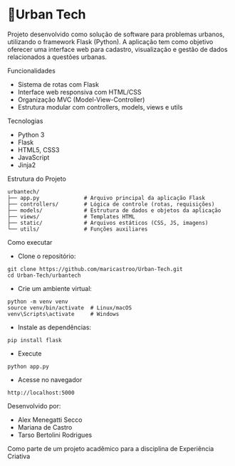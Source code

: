 # 🌆Urban Tech

Projeto desenvolvido como solução de software para problemas urbanos, utilizando o framework Flask (Python). A aplicação tem como objetivo oferecer uma interface web para cadastro, visualização e gestão de dados relacionados a questões urbanas.


Funcionalidades
- Sistema de rotas com Flask
- Interface web responsiva com HTML/CSS
- Organização MVC (Model-View-Controller)
- Estrutura modular com controllers, models, views e utils

Tecnologias
- Python 3
- Flask
- HTML5, CSS3
- JavaScript
- Jinja2

Estrutura do Projeto
```
urbantech/
├── app.py              # Arquivo principal da aplicação Flask
├── controllers/        # Lógica de controle (rotas, requisições)
├── models/             # Estrutura de dados e objetos da aplicação
├── views/              # Templates HTML
├── static/             # Arquivos estáticos (CSS, JS, imagens)
└── utils/              # Funções auxiliares
```

Como executar

- Clone o repositório:
```
git clone https://github.com/maricastroo/Urban-Tech.git
cd Urban-Tech/urbantech
```

- Crie um ambiente virtual:
```
python -m venv venv
source venv/bin/activate  # Linux/macOS
venv\Scripts\activate     # Windows
```

- Instale as dependências:
```
pip install flask
```

- Execute
```
python app.py
```

- Acesse no navegador
```
http://localhost:5000
```

Desenvolvido por:
- Alex Menegatti Secco
- Mariana de Castro
- Tarso Bertolini Rodrigues

Como parte de um projeto acadêmico para a disciplina de Experiência Criativa

